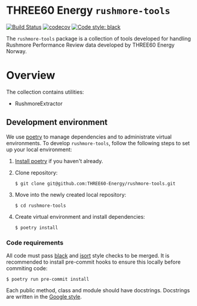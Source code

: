 
THREE60 Energy `rushmore-tools`
================================
[![Build Status](https://github.com/THREE60-Energy/rushmore-tools/workflows/release/badge.svg)](https://github.com/THREE60-Energy/rushmore-tools/actions)
[![codecov](https://codecov.io/gh/THREE60-Energy/rushmore-tools/branch/main/graph/badge.svg)](https://codecov.io/gh/THREE60-Energy/rushmore-tools)
[![Code style: black](https://img.shields.io/badge/code%20style-black-000000.svg)](https://github.com/ambv/black)

The `rushmore-tools` package is a collection of tools developed for handling Rushmore Performance Review data developed by THREE60 Energy Norway.

Overview
================================
The collection contains utilities:
- RushmoreExtractor


## Development environment

We use [poetry](https://python-poetry.org) to manage dependencies and to administrate virtual environments. To develop
`rushmore-tools`, follow the following steps to set up your local environment:

 1. [Install poetry](https://python-poetry.org/docs/#installation) if you haven't already.

 2. Clone repository:
    ```
    $ git clone git@github.com:THREE60-Energy/rushmore-tools.git
    ```
 3. Move into the newly created local repository:
    ```
    $ cd rushmore-tools
    ```
 4. Create virtual environment and install dependencies:
    ```
    $ poetry install
    ```

### Code requirements

All code must pass [black](https://github.com/ambv/black) and [isort](https://github.com/timothycrosley/isort) style
checks to be merged. It is recommended to install pre-commit hooks to ensure this locally before commiting code:

```
$ poetry run pre-commit install
```

Each public method, class and module should have docstrings. Docstrings are written in the [Google
style](https://google.github.io/styleguide/pyguide.html#38-comments-and-docstrings).

